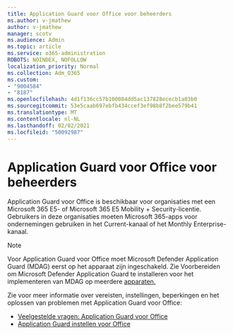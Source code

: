 ```yaml
---
title: Application Guard voor Office voor beheerders
ms.author: v-jmathew
author: v-jmathew
manager: scotv
ms.audience: Admin
ms.topic: article
ms.service: o365-administration
ROBOTS: NOINDEX, NOFOLLOW
localization_priority: Normal
ms.collection: Adm_O365
ms.custom:
- "9004584"
- "8187"
ms.openlocfilehash: 4d1f136cc57b100084dd5ac137828ececb1a03b0
ms.sourcegitcommit: 53e5caab697ebfb434ccef3ef98b8f2bee579b41
ms.translationtype: MT
ms.contentlocale: nl-NL
ms.lasthandoff: 02/02/2021
ms.locfileid: "50092987"
---
```

# <a name="application-guard-for-office-for-admins"></a>Application Guard voor Office voor beheerders

Application Guard voor Office is beschikbaar voor organisaties met een Microsoft 365 E5- of Microsoft 365 E5 Mobility + Security-licentie. Gebruikers in deze organisaties moeten Microsoft 365-apps voor ondernemingen gebruiken in het Current-kanaal of het Monthly Enterprise-kanaal.

> [!NOTE]
> Voor Application Guard voor Office moet Microsoft Defender Application Guard (MDAG) eerst op het apparaat zijn ingeschakeld. Zie Voorbereiden om Microsoft Defender Application Guard te installeren voor het implementeren van MDAG op meerdere [apparaten.](https://docs.microsoft.com/windows/security/threat-protection/microsoft-defender-application-guard/install-md-app-guard)

Zie voor meer informatie over vereisten, instellingen, beperkingen en het oplossen van problemen met Application Guard voor Office:

- [Veelgestelde vragen: Application Guard voor Office](https://support.microsoft.com/office/application-guard-for-office-9e0fb9c2-ffad-43bf-8ba3-78f785fdba46)
- [Application Guard instellen voor Office](https://docs.microsoft.com/microsoft-365/security/office-365-security/install-app-guard)
